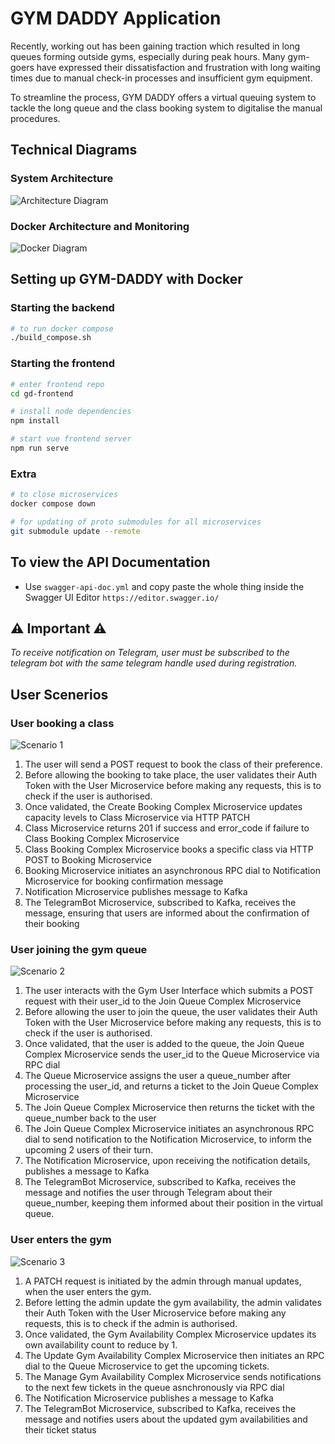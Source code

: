 # GYM DADDY Application
Recently, working out has been gaining traction which resulted in long queues forming outside gyms, especially during peak hours. Many gym-goers have expressed their dissatisfaction and frustration with long waiting times due to manual check-in processes and insufficient gym equipment.

To streamline the process, GYM DADDY offers a virtual queuing system to tackle the long queue and the class booking system to digitalise the manual procedures. 




## Technical Diagrams
### System Architecture
![Architecture Diagram](./readme-files/system-architecture.png)

### Docker Architecture and Monitoring
![Docker Diagram](./readme-files/monitoring.png)




## Setting up GYM-DADDY with Docker
### Starting the backend
```bash
# to run docker compose
./build_compose.sh 

```

### Starting the frontend
```bash
# enter frontend repo
cd gd-frontend

# install node dependencies
npm install

# start vue frontend server
npm run serve

```

### Extra
```bash
# to close microservices
docker compose down

# for updating of proto submodules for all microservices
git submodule update --remote
```

## To view the API Documentation
- Use `swagger-api-doc.yml` and copy paste the whole thing inside the Swagger UI Editor `https://editor.swagger.io/`



## ⚠️ Important ⚠️

_To receive notification on Telegram, user must be subscribed to the telegram bot with the same telegram handle used during registration._


## User Scenerios
### User booking a class
![Scenario 1](./readme-files/s3.png)
1. The user will send a POST request to book the class of their preference. 
2. Before allowing the booking to take place, the user validates their Auth Token with the User Microservice before making any requests, this is to check if the user is authorised. 
3. Once validated, the Create Booking Complex Microservice updates capacity levels to Class Microservice via HTTP PATCH
4. Class Microservice returns 201 if success and error_code if failure to Class Booking Complex Microservice
5. Class Booking Complex Microservice books a specific class via HTTP POST to Booking Microservice
6. Booking Microservice initiates an asynchronous RPC dial to Notification Microservice for booking confirmation message
7. Notification Microservice publishes message to Kafka
8. The TelegramBot Microservice, subscribed to Kafka, receives the message, ensuring that users are informed about the confirmation of their booking


### User joining the gym queue
![Scenario 2](./readme-files/s1.png)
1. The user interacts with the Gym User Interface which submits a POST request with their user_id to the Join Queue Complex Microservice
2. Before allowing the user to join the queue, the user validates their Auth Token with the User Microservice before making any requests, this is to check if the user is authorised. 
3. Once validated, that the user is added to the queue, the Join Queue Complex Microservice sends the user_id to the Queue Microservice via RPC dial
4. The Queue Microservice assigns the user a queue_number after processing the user_id, and returns a ticket to the Join Queue Complex Microservice
5. The Join Queue Complex Microservice then returns the ticket with the queue_number back to the user
6. The Join Queue Complex Microservice initiates an asynchronous RPC dial to send notification to the Notification Microservice, to inform the upcoming 2 users of their turn. 
7. The Notification Microservice, upon receiving the notification details, publishes a message to Kafka
8. The TelegramBot Microservice, subscribed to Kafka, receives the message and notifies the user through Telegram about their queue_number, keeping them informed about their position in the virtual queue.



### User enters the gym
![Scenario 3](./readme-files/s2.png)
1. A PATCH request is initiated by the admin through manual updates, when the user enters the gym.
2. Before letting the admin update the gym availability, the admin validates their Auth Token with the User Microservice before making any requests, this is to check if the admin is authorised. 
3. Once validated, the Gym Availability Complex Microservice updates its own availability count to reduce by 1.
4. The Update Gym Availability Complex Microservice then initiates an RPC dial to the Queue Microservice to get the upcoming tickets.
5. The Manage Gym Availability Complex Microservice sends notifications to the next few tickets in the queue asnchronously via RPC dial
6. The Notification Microservice publishes a message to Kafka
7. The TelegramBot Microservice, subscribed to Kafka, receives the message and notifies users about the updated gym availabilities and their ticket status



